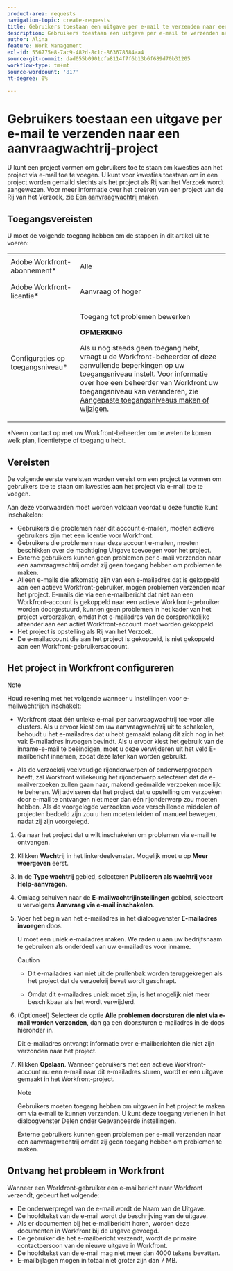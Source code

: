 ```yaml
---
product-area: requests
navigation-topic: create-requests
title: Gebruikers toestaan een uitgave per e-mail te verzenden naar een aanvraagwachtrij-project
description: Gebruikers toestaan een uitgave per e-mail te verzenden naar een aanvraagwachtrij-project
author: Alina
feature: Work Management
exl-id: 556775e8-7ac9-482d-8c1c-863678584aa4
source-git-commit: dad055b0901cfa8114f7f6b13b6f689d70b31205
workflow-type: tm+mt
source-wordcount: '817'
ht-degree: 0%

---
```


# Gebruikers toestaan een uitgave per e-mail te verzenden naar een aanvraagwachtrij-project

<!--
<p style="color: #ff1493;" data-mc-conditions="QuicksilverOrClassic.Draft mode">(NOTE:&nbsp;When updating POP account information here, also update information in these articles: Allowing users to reply to email notifications, Configuring Email Notifications, Understanding the Queue Details Tab in a Project )</p>
-->

U kunt een project vormen om gebruikers toe te staan om kwesties aan het project via e-mail toe te voegen. U kunt voor kwesties toestaan om in een project worden gemaild slechts als het project als Rij van het Verzoek wordt aangewezen. Voor meer informatie over het creëren van een project van de Rij van het Verzoek, zie [Een aanvraagwachtrij maken](../../../manage-work/requests/create-and-manage-request-queues/create-request-queue.md).

## Toegangsvereisten

U moet de volgende toegang hebben om de stappen in dit artikel uit te voeren:

<table style="table-layout:auto"> 
 <col> 
 </col> 
 <col> 
 </col> 
 <tbody> 
  <tr> 
   <td role="rowheader">Adobe Workfront-abonnement*</td> 
   <td> <p>Alle</p> </td> 
  </tr> 
  <tr> 
   <td role="rowheader">Adobe Workfront-licentie*</td> 
   <td> <p>Aanvraag of hoger</p> </td> 
  </tr> 
  <tr> 
   <td role="rowheader">Configuraties op toegangsniveau*</td> 
   <td> <p>Toegang tot problemen bewerken</p> <p><b>OPMERKING</b>

Als u nog steeds geen toegang hebt, vraagt u de Workfront-beheerder of deze aanvullende beperkingen op uw toegangsniveau instelt. Voor informatie over hoe een beheerder van Workfront uw toegangsniveau kan veranderen, zie <a href="../../../administration-and-setup/add-users/configure-and-grant-access/create-modify-access-levels.md" class="MCXref xref">Aangepaste toegangsniveaus maken of wijzigen</a>.</p> </td>
</tr> <!--
   <tr data-mc-conditions="QuicksilverOrClassic.Draft mode"> 
    <td role="rowheader">Object permissions</td> 
    <td> <p>To configure the request queue, you must have Manage permissions to the project.</p> <p>For information on requesting additional access, see <a href="../../../workfront-basics/grant-and-request-access-to-objects/request-access.md" class="MCXref xref">Request access to objects </a>.<br></p> </td> 
   </tr>
  --> 
 </tbody> 
</table>

&#42;Neem contact op met uw Workfront-beheerder om te weten te komen welk plan, licentietype of toegang u hebt.

## Vereisten

De volgende eerste vereisten worden vereist om een project te vormen om gebruikers toe te staan om kwesties aan het project via e-mail toe te voegen.

Aan deze voorwaarden moet worden voldaan voordat u deze functie kunt inschakelen:

* Gebruikers die problemen naar dit account e-mailen, moeten actieve gebruikers zijn met een licentie voor Workfront.
* Gebruikers die problemen naar deze account e-mailen, moeten beschikken over de machtiging Uitgave toevoegen voor het project.
* Externe gebruikers kunnen geen problemen per e-mail verzenden naar een aanvraagwachtrij omdat zij geen toegang hebben om problemen te maken.
* Alleen e-mails die afkomstig zijn van een e-mailadres dat is gekoppeld aan een actieve Workfront-gebruiker, mogen problemen verzenden naar het project. E-mails die via een e-mailbericht dat niet aan een Workfront-account is gekoppeld naar een actieve Workfront-gebruiker worden doorgestuurd, kunnen geen problemen in het kader van het project veroorzaken, omdat het e-mailadres van de oorspronkelijke afzender aan een actief Workfront-account moet worden gekoppeld.
* Het project is opstelling als Rij van het Verzoek.
* De e-mailaccount die aan het project is gekoppeld, is niet gekoppeld aan een Workfront-gebruikersaccount.

## Het project in Workfront configureren

>[!NOTE]
>
>Houd rekening met het volgende wanneer u instellingen voor e-mailwachtrijen inschakelt:
>
>* Workfront staat één unieke e-mail per aanvraagwachtrij toe voor alle clusters. Als u ervoor kiest om uw aanvraagwachtrij uit te schakelen, behoudt u het e-mailadres dat u hebt gemaakt zolang dit zich nog in het vak E-mailadres invoegen bevindt. Als u ervoor kiest het gebruik van de inname-e-mail te beëindigen, moet u deze verwijderen uit het veld E-mailbericht innemen, zodat deze later kan worden gebruikt.
>
>* Als de verzoekrij veelvoudige rijonderwerpen of onderwerpgroepen heeft, zal Workfront willekeurig het rijonderwerp selecteren dat de e-mailverzoeken zullen gaan naar, makend geëmailde verzoeken moeilijk te beheren.
>Wij adviseren dat het project dat u opstelling om verzoeken door e-mail te ontvangen niet meer dan één rijonderwerp zou moeten hebben. Als de voorgelegde verzoeken voor verschillende middelen of projecten bedoeld zijn zou u hen moeten leiden of manueel bewegen, nadat zij zijn voorgelegd.

1. Ga naar het project dat u wilt inschakelen om problemen via e-mail te ontvangen.
1. Klikken **Wachtrij** in het linkerdeelvenster. Mogelijk moet u op **Meer weergeven** eerst.
1. In de **Type wachtrij** gebied, selecteren **Publiceren als wachtrij voor Help-aanvragen**.

1. Omlaag schuiven naar de **E-mailwachtrijinstellingen** gebied, selecteert u vervolgens **Aanvraag via e-mail inschakelen**.

1. Voer het begin van het e-mailadres in het dialoogvenster **E-mailadres invoegen** doos.

   U moet een uniek e-mailadres maken. We raden u aan uw bedrijfsnaam te gebruiken als onderdeel van uw e-mailadres voor inname.

   >[!CAUTION]
   >
   >* Dit e-mailadres kan niet uit de prullenbak worden teruggekregen als het project dat de verzoekrij bevat wordt geschrapt.
   >
   >* Omdat dit e-mailadres uniek moet zijn, is het mogelijk niet meer beschikbaar als het wordt verwijderd.
   <!--
   >This was the case previously, but it's not working this way anymore, since August 2022: * Emails forwarded to this email address are not added as issues to the project in&nbsp;Workfront. Only emails created from this email address are added as issues.
   -->

1. (Optioneel) Selecteer de optie **Alle problemen doorsturen die niet via e-mail worden verzonden**, dan ga een door:sturen e-mailadres in de doos hieronder in.

   Dit e-mailadres ontvangt informatie over e-mailberichten die niet zijn verzonden naar het project.

1. Klikken **Opslaan**. Wanneer gebruikers met een actieve Workfront-account nu een e-mail naar dit e-mailadres sturen, wordt er een uitgave gemaakt in het Workfront-project.

   >[!NOTE]
   >
   >Gebruikers moeten toegang hebben om uitgaven in het project te maken om via e-mail te kunnen verzenden. U kunt deze toegang verlenen in het dialoogvenster Delen onder Geavanceerde instellingen.
   >
   >Externe gebruikers kunnen geen problemen per e-mail verzenden naar een aanvraagwachtrij omdat zij geen toegang hebben om problemen te maken.

## Ontvang het probleem in Workfront

Wanneer een Workfront-gebruiker een e-mailbericht naar Workfront verzendt, gebeurt het volgende:

* De onderwerpregel van de e-mail wordt de Naam van de Uitgave.
* De hoofdtekst van de e-mail wordt de beschrijving van de uitgave.
* Als er documenten bij het e-mailbericht horen, worden deze documenten in Workfront bij de uitgave gevoegd.
* De gebruiker die het e-mailbericht verzendt, wordt de primaire contactpersoon van de nieuwe uitgave in Workfront.
* De hoofdtekst van de e-mail mag niet meer dan 4000 tekens bevatten.
* E-mailbijlagen mogen in totaal niet groter zijn dan 7 MB.
